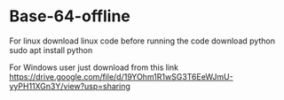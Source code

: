 # Base-64-offline

For linux download linux code
before running the code 
download python
sudo apt install python

For Windows user just download from this link https://drive.google.com/file/d/19YOhm1R1wSG3T6EeWJmU-yyPH11XGn3Y/view?usp=sharing
